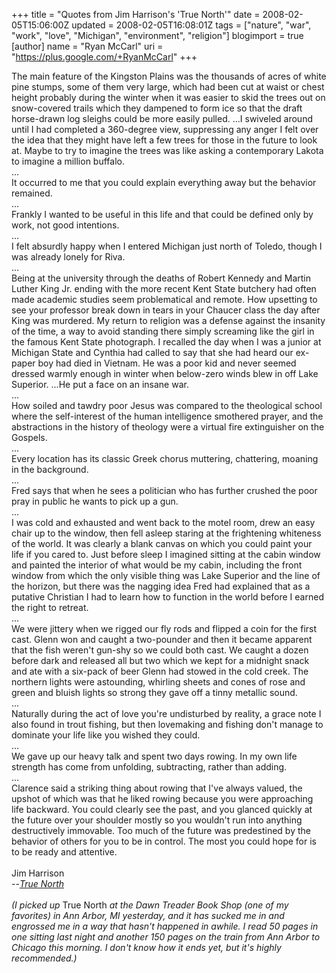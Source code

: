 +++
title = "Quotes from Jim Harrison's 'True North'"
date = 2008-02-05T15:06:00Z
updated = 2008-02-05T16:08:01Z
tags = ["nature", "war", "work", "love", "Michigan", "environment", "religion"]
blogimport = true
[author]
	name = "Ryan McCarl"
	uri = "https://plus.google.com/+RyanMcCarl"
+++

The main feature of the Kingston Plains was the thousands of acres of white pine stumps, some of them very large, which had been cut at waist or chest height probably during the winter when it was easier to skid the trees out on snow-covered trails which they dampened to form ice so that the draft horse-drawn log sleighs could be more easily pulled. ...I swiveled around until I had completed a 360-degree view, suppressing any anger I felt over the idea that they might have left a few trees for those in the future to look at. Maybe to try to imagine the trees was like asking a contemporary Lakota to imagine a million buffalo.<br />...<br />It occurred to me that you could explain everything away but the behavior remained.<br />...<br />Frankly I wanted to be useful in this life and that could be defined only by work, not good intentions.<br />...<br />I felt absurdly happy when I entered Michigan just north of Toledo, though I was already lonely for Riva.<br />...<br />Being at the university through the deaths of Robert Kennedy and Martin Luther King Jr. ending with the more recent Kent State butchery had often made academic studies seem problematical and remote. How upsetting to see your professor break down in tears in your Chaucer class the day after King was murdered. My return to religion was a defense against the insanity of the time, a way to avoid standing there simply screaming like the girl in the famous Kent State photograph. I recalled the day when I was a junior at Michigan State and Cynthia had called to say that she had heard our ex-paper boy had died in Vietnam. He was a poor kid and never seemed dressed warmly enough in winter when below-zero winds blew in off Lake Superior. ...He put a face on an insane war.<br />...<br />How soiled and tawdry poor Jesus was compared to the theological school where the self-interest of the human intelligence smothered prayer, and the abstractions in the history of theology were a virtual fire extinguisher on the Gospels.<br />...<br />Every location has its classic Greek chorus muttering, chattering, moaning in the background.<br />...<br />Fred says that when he sees a politician who has further crushed the poor pray in public he wants to pick up a gun.<br />...<br />I was cold and exhausted and went back to the motel room, drew an easy chair up to the window, then fell asleep staring at the frightening whiteness of the world. It was clearly a blank canvas on which you could paint your life if you cared to. Just before sleep I imagined sitting at the cabin window and painted the interior of what would be my cabin, including the front window from which the only visible thing was Lake Superior and the line of the horizon, but there was the nagging idea Fred had explained that as a putative Christian I had to learn how to function in the world before I earned the right to retreat.<br />...<br />We were jittery when we rigged our fly rods and flipped a coin for the first cast. Glenn won and caught a two-pounder and then it became apparent that the fish weren't gun-shy so we could both cast. We caught a dozen before dark and released all but two which we kept for a midnight snack and ate with a six-pack of beer Glenn had stowed in the cold creek. The northern lights were astounding, whirling sheets and cones of rose and green and bluish lights so strong they gave off a tinny metallic sound.<br />...<br />Naturally during the act of love you're undisturbed by reality, a grace note I also found in trout fishing, but then lovemaking and fishing don't manage to dominate your life like you wished they could.<br />...<br />We gave up our heavy talk and spent two days rowing. In my own life strength has come from unfolding, subtracting, rather than adding.<br />...<br />Clarence said a striking thing about rowing that I've always valued, the upshot of which was that he liked rowing because you were approaching life backward. You could clearly see the past, and you glanced quickly at the future over your shoulder mostly so you wouldn't run into anything destructively immovable. Too much of the future was predestined by the behavior of others for you to be in control. The most you could hope for is to be ready and attentive.<br /><br />Jim Harrison<br />--<em><a href="http://www.amazon.com/True-North-Jim-Harrison/dp/0802142060/ref=pd_bbs_sr_2?ie=UTF8&amp;s=books&amp;qid=1202245476&amp;sr=8-2">True North</a></em><br /><br /><em>(I picked up</em> True North<em> at the Dawn Treader Book Shop (one of my favorites) in Ann Arbor, MI yesterday, and it has sucked me in and engrossed me in a way that hasn't happened in awhile.  I read 50 pages in one sitting last night and another 150 pages on the train from Ann Arbor to Chicago this morning.  I don't know how it ends yet, but it's highly recommended.)</em><br /><em></em>
